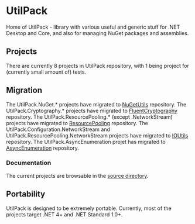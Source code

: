 # UtilPack
Home of UtilPack - library with various useful and generic stuff for .NET Desktop and Core, and also for managing NuGet packages and assemblies.

## Projects
There are currently 8 projects in UtilPack repository, with 1 being project for (currently small amount of) tests.

## Migration
The UtilPack.NuGet.* projects have migrated to [NuGetUtils](https://github.com/stazz/NuGetUtils) repository.
The UtilPack.Cryptography.* projects have migrated to [FluentCryptography](https://github.com/stazz/FluentCryptography) repository.
The UtilPack.ResourcePooling.* (except .NetworkStream) projects have migrated to [ResourcePooling](https://github.com/stazz/ResourcePooling) repository.
The UtilPack.Configuration.NetworkStream and UtilPack.ResourcePooling.NetworkStream projects have migrated to [IOUtils](https://github.com/stazz/IOUtils) repository.
The UtilPack.AsyncEnumeration projet has migrated to [AsyncEnumeration](https://github.com/stazz/AsyncEnumeration) repository.

### Documentation
The current projects are browsable in the [source directory](./Source/Code).

## Portability
UtilPack is designed to be extremely portable.
Currently, most of the projects target .NET 4+ and .NET Standard 1.0+.
